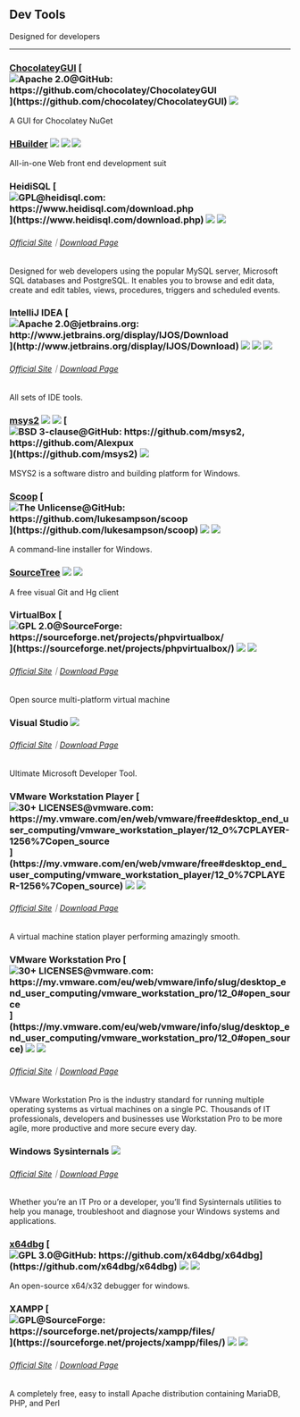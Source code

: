 ## Dev Tools

Designed for developers

---

### [ChocolateyGUI](https://chocolatey.github.io/ChocolateyGUI) [![](../assets/open-source-icon.png "Apache 2.0@GitHub: https://github.com/chocolatey/ChocolateyGUI")](https://github.com/chocolatey/ChocolateyGUI) ![](../assets/united-states.png)

A GUI for Chocolatey NuGet

### [HBuilder](http://dcloud.io/) ![](../assets/china.png) ![](../assets/usb.png) ![](../assets/multi_platform.png)

All-in-one Web front end development suit

### HeidiSQL [![](../assets/open-source-icon.png "GPL@heidisql.com: https://www.heidisql.com/download.php")](https://www.heidisql.com/download.php) ![](../assets/united-states.png) ![](../assets/usb.png)

###### [Official Site](https://www.heidisql.com/)｜[Download Page](https://www.heidisql.com/download.php)

Designed for web developers using the popular MySQL server, Microsoft SQL databases and PostgreSQL. It enables you to browse and edit data, create and edit tables, views, procedures, triggers and scheduled events.

### IntelliJ IDEA [![](../assets/open-source-icon.png "Apache 2.0@jetbrains.org: http://www.jetbrains.org/display/IJOS/Download")](http://www.jetbrains.org/display/IJOS/Download) ![](../assets/earth-globe.png) ![](../assets/usb.png) ![](../assets/multi_platform.png)

###### [Official Site](https://www.jetbrains.com/idea/)｜[Download Page](https://www.jetbrains.com/idea/download)

All sets of IDE tools.

### [msys2](http://www.msys2.org/) ![](../assets/united-states.png) ![](../assets/usb.png) [![](../assets/open-source-icon.png "BSD 3-clause@GitHub: https://github.com/msys2, https://github.com/Alexpux")](https://github.com/msys2) ![](../assets/command-line.png)

MSYS2 is a software distro and building platform for Windows.

### [Scoop](http://scoop.sh/) [![](../assets/open-source-icon.png "The Unlicense@GitHub: https://github.com/lukesampson/scoop")](https://github.com/lukesampson/scoop) ![](../assets/united-states.png) ![](../assets/command-line.png)

A command-line installer for Windows.

### [SourceTree](https://www.sourcetreeapp.com/) ![](../assets/united-states.png) ![](../assets/multi_platform.png)

A free visual Git and Hg client

### VirtualBox [![](../assets/open-source-icon.png "GPL 2.0@SourceForge: https://sourceforge.net/projects/phpvirtualbox/")](https://sourceforge.net/projects/phpvirtualbox/) ![](../assets/united-states.png) ![](../assets/multi_platform.png)

###### [Official Site](https://www.virtualbox.org/)｜[Download Page](https://www.virtualbox.org/wiki/Downloads)

Open source multi-platform virtual machine

### Visual Studio ![](../assets/earth-globe.png)

###### [Official Site](https://www.visualstudio.com/)｜[Download Page](https://www.visualstudio.com/downloads/)

Ultimate Microsoft Developer Tool.

### VMware Workstation Player [![](../assets/open-source-icon.png "30+ LICENSES@vmware.com: https://my.vmware.com/en/web/vmware/free#desktop_end_user_computing/vmware_workstation_player/12_0%7CPLAYER-1256%7Copen_source")](https://my.vmware.com/en/web/vmware/free#desktop_end_user_computing/vmware_workstation_player/12_0%7CPLAYER-1256%7Copen_source) ![](../assets/earth-globe.png) ![](../assets/multi_platform.png)

###### [Official Site](https://www.vmware.com/)｜[Download Page](https://www.vmware.com/products/player/playerpro-evaluation.html)

A virtual machine station player performing amazingly smooth.

### VMware Workstation Pro [![](../assets/open-source-icon.png "30+ LICENSES@vmware.com: https://my.vmware.com/eu/web/vmware/info/slug/desktop_end_user_computing/vmware_workstation_pro/12_0#open_source")](https://my.vmware.com/eu/web/vmware/info/slug/desktop_end_user_computing/vmware_workstation_pro/12_0#open_source) ![](../assets/earth-globe.png) ![](../assets/multi_platform.png)
###### [Official Site](https://www.vmware.com/)｜[Download Page](https://www.vmware.com/go/downloadworkstation)

VMware Workstation Pro is the industry standard for running multiple operating systems as virtual machines on a single PC. Thousands of IT professionals, developers and businesses use Workstation Pro to be more agile, more productive and more secure every day.

### Windows Sysinternals ![](../assets/united-states.png)

###### [Official Site](https://technet.microsoft.com/en-us/sysinternals/)｜[Download Page](https://technet.microsoft.com/en-us/bb545027)

Whether you’re an IT Pro or a developer, you’ll find Sysinternals utilities to help you manage, troubleshoot and diagnose your Windows systems and applications.

### [x64dbg](http://x64dbg.com) [![](../assets/open-source-icon.png "GPL 3.0@GitHub: https://github.com/x64dbg/x64dbg")](https://github.com/x64dbg/x64dbg) ![](../assets/earth-globe.png) ![](../assets/usb.png)

An open-source x64/x32 debugger for windows.

### XAMPP [![](../assets/open-source-icon.png "GPL@SourceForge: https://sourceforge.net/projects/xampp/files/")](https://sourceforge.net/projects/xampp/files/) ![](../assets/earth-globe.png) ![](../assets/multi_platform.png)

###### [Official Site](https://www.apachefriends.org/index.html#)｜[Download Page](https://www.apachefriends.org/download.html)

A completely free, easy to install Apache distribution containing MariaDB, PHP, and Perl

